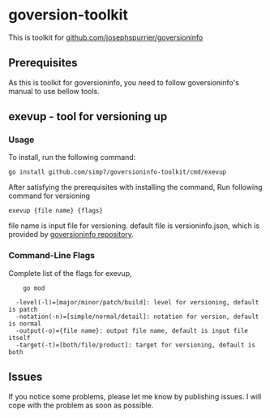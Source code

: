# goversion-toolkit

This is toolkit for [github.com/josephspurrier/goversioninfo](https://github.com/josephspurrier/goversioninfo)

## Prerequisites

As this is toolkit for goversioninfo, you need to follow goversioninfo's manual to use bellow tools.

## exevup - tool for versioning up

### Usage

To install, run the following command:

```
go install github.com/simp7/goversioninfo-toolkit/cmd/exevup
```

After satisfying the prerequisites with installing the command, Run following command for versioning

```
exevup {file name} {flags}
```

file name is input file for versioning. default file is versioninfo.json, which is provided by [goversioninfo repository](https://github.com/josephspurrier/goversioninfo/blob/master/testdata/resource/versioninfo.json).

### Command-Line Flags

Complete list of the flags for exevup,

```
    go mod
```

```
  -level(-l)=[major/minor/patch/build]: level for versioning, default is patch
  -notation(-n)=[simple/normal/detail]: notation for version, default is normal
  -output(-o)={file name}: output file name, default is input file itself
  -target(-t)=[both/file/product]: target for versioning, default is both
```

## Issues

If you notice some problems, please let me know by publishing issues. I will cope with the problem as soon as possible.
